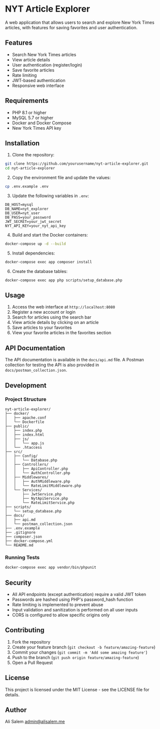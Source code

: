 # NYT Article Explorer

A web application that allows users to search and explore New York Times articles, with features for saving favorites and user authentication.

## Features

- Search New York Times articles
- View article details
- User authentication (register/login)
- Save favorite articles
- Rate limiting
- JWT-based authentication
- Responsive web interface

## Requirements

- PHP 8.1 or higher
- MySQL 5.7 or higher
- Docker and Docker Compose
- New York Times API key

## Installation

1. Clone the repository:
```bash
git clone https://github.com/yourusername/nyt-article-explorer.git
cd nyt-article-explorer
```

2. Copy the environment file and update the values:
```bash
cp .env.example .env
```

3. Update the following variables in `.env`:
```
DB_HOST=mysql
DB_NAME=nyt_explorer
DB_USER=nyt_user
DB_PASS=your_password
JWT_SECRET=your_jwt_secret
NYT_API_KEY=your_nyt_api_key
```

4. Build and start the Docker containers:
```bash
docker-compose up -d --build
```

5. Install dependencies:
```bash
docker-compose exec app composer install
```

6. Create the database tables:
```bash
docker-compose exec app php scripts/setup_database.php
```

## Usage

1. Access the web interface at `http://localhost:8080`
2. Register a new account or login
3. Search for articles using the search bar
4. View article details by clicking on an article
5. Save articles to your favorites
6. View your favorite articles in the favorites section

## API Documentation

The API documentation is available in the `docs/api.md` file. A Postman collection for testing the API is also provided in `docs/postman_collection.json`.

## Development

### Project Structure

```
nyt-article-explorer/
├── docker/
│   ├── apache.conf
│   └── Dockerfile
├── public/
│   ├── index.php
│   ├── index.html
│   ├── js/
│   │   └── app.js
│   └── .htaccess
├── src/
│   ├── Config/
│   │   └── Database.php
│   ├── Controllers/
│   │   ├── ApiController.php
│   │   └── AuthController.php
│   ├── Middlewares/
│   │   ├── AuthMiddleware.php
│   │   └── RateLimitMiddleware.php
│   └── Services/
│       ├── JwtService.php
│       ├── NytApiService.php
│       └── RateLimitService.php
├── scripts/
│   └── setup_database.php
├── docs/
│   ├── api.md
│   └── postman_collection.json
├── .env.example
├── .gitignore
├── composer.json
├── docker-compose.yml
└── README.md
```

### Running Tests

```bash
docker-compose exec app vendor/bin/phpunit
```

## Security

- All API endpoints (except authentication) require a valid JWT token
- Passwords are hashed using PHP's password_hash function
- Rate limiting is implemented to prevent abuse
- Input validation and sanitization is performed on all user inputs
- CORS is configured to allow specific origins only

## Contributing

1. Fork the repository
2. Create your feature branch (`git checkout -b feature/amazing-feature`)
3. Commit your changes (`git commit -m 'Add some amazing feature'`)
4. Push to the branch (`git push origin feature/amazing-feature`)
5. Open a Pull Request

## License

This project is licensed under the MIT License - see the LICENSE file for details.

## Author

Ali Salem <admin@alisalem.me>
